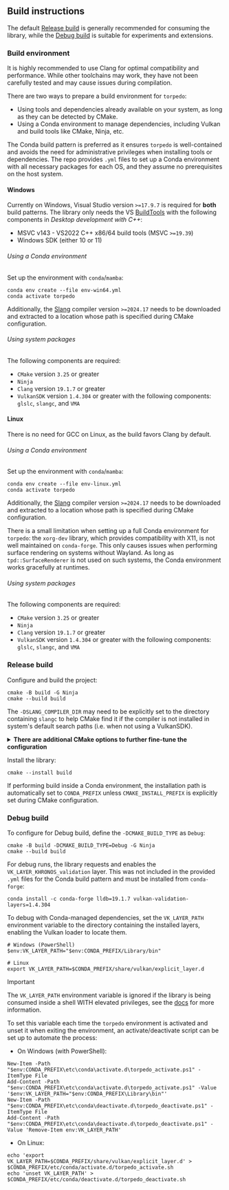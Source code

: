 ## Build instructions
The default [Release build](#release-build) is generally recommended for consuming the library, while the [Debug build](#debug-build)
is suitable for experiments and extensions.

### Build environment
It is highly recommended to use Clang for optimal compatibility and performance. While other toolchains may work, 
they have not been carefully tested and may cause issues during compilation.

There are two ways to prepare a build environment for `torpedo`:
- Using tools and dependencies already available on your system, as long as they can be detected by CMake.
- Using a Conda environment to manage dependencies, including Vulkan and build tools like CMake, Ninja, etc.

The Conda build pattern is preferred as it ensures `torpedo` is well-contained and avoids the need for administrative 
privileges when installing tools or dependencies. The repo provides `.yml` files to set up a Conda environment with
all necessary packages for each OS, and they assume no prerequisites on the host system.

#### Windows
Currently on Windows, Visual Studio version `>=17.9.7` is required for **both** build patterns. The library only needs 
the VS [BuildTools](https://visualstudio.microsoft.com/downloads/#build-tools-for-visual-studio-2022) with the following components in *Desktop development with C++*:
- MSVC v143 - VS2022 C++ x86/64 build tools (MSVC `>=19.39`)
- Windows SDK (either 10 or 11)

###### Using a Conda environment
Set up the environment with `conda`/`mamba`:
```shell
conda env create --file env-win64.yml
conda activate torpedo
```

Additionally, the [Slang](https://github.com/shader-slang/slang/tree/v2024.17) compiler version `>=2024.17` needs to be 
downloaded and extracted to a location whose path is specified during CMake configuration.

###### Using system packages
The following components are required:
- `CMake` version `3.25` or greater
- `Ninja`
- `Clang` version `19.1.7` or greater
- `VulkanSDK` version `1.4.304` or greater with the following components: `glslc`, `slangc`, and `VMA`

#### Linux
There is no need for GCC on Linux, as the build favors Clang by default.

###### Using a Conda environment
Set up the environment with `conda`/`mamba`:
```shell
conda env create --file env-linux.yml
conda activate torpedo
```

Additionally, the [Slang](https://github.com/shader-slang/slang/tree/v2024.17) compiler version `>=2024.17` needs to be
downloaded and extracted to a location whose path is specified during CMake configuration.

There is a small limitation when setting up a full Conda environment for `torpedo`: the `xorg-dev` library, which
provides compatibility with X11, is not well maintained on `conda-forge`. This only causes issues when performing
surface rendering on systems without Wayland. As long as `tpd::SurfaceRenderer` is not used on such systems, the 
Conda environment works gracefully at runtimes.

###### Using system packages
The following components are required:
- `CMake` version `3.25` or greater
- `Ninja`
- `Clang` version `19.1.7` or greater
- `VulkanSDK` version `1.4.304` or greater with the following components: `glslc`, `slangc`, and `VMA`

### Release build
Configure and build the project:
```shell
cmake -B build -G Ninja
cmake --build build
```

The `-DSLANG_COMPILER_DIR` may need to be explicitly set to the directory containing `slangc` to help CMake find it 
if the compiler is not installed in system's default search paths (i.e. when not using a VulkanSDK).

<details>
<summary><span style="font-weight: bold;">There are additional CMake options to further fine-tune the configuration</span></summary>

- `-DTORPEDO_BUILD_DEMO` (`BOOL`): build demo targets, enabled automatically for Debug build if not explicitly set on 
the CLI. For other builds, the default option is `OFF` unless explicitly set otherwise on the CLI.
- `-DSLANG_COMPILER_DIR` (`PATH`): path to the directory containing the `slangc` compiler. This option is necessary when
building `torpedo` within the Conda environment if the compiler is not installed in default search paths. 
- `-DCMAKE_INSTALL_PREFIX` (`PATH`): automatically set to `CONDA_PREFIX` if the variable is defined and the option is not 
explicitly set on the CLI. Note that `CONDA_PREFIX` is automatically defined when a `conda`/`mamba` environment activated.

</details>

Install the library:
```shell
cmake --install build
```
If performing build inside a Conda environment, the installation path is automatically set to `CONDA_PREFIX` unless
`CMAKE_INSTALL_PREFIX` is explicitly set during CMake configuration.

### Debug build
To configure for Debug build, define the `-DCMAKE_BUILD_TYPE` as `Debug`:
```shell
cmake -B build -DCMAKE_BUILD_TYPE=Debug -G Ninja
cmake --build build
```

For debug runs, the library requests and enables the `VK_LAYER_KHRONOS_validation` layer. This was not included in the 
provided `.yml` files for the Conda build pattern and must be installed from `conda-forge`:
```shell
conda install -c conda-forge lldb=19.1.7 vulkan-validation-layers=1.4.304
```

To debug with Conda-managed dependencies, set the `VK_LAYER_PATH` environment variable to the directory containing the 
installed layers, enabling the Vulkan loader to locate them.
```shell
# Windows (PowerShell)
$env:VK_LAYER_PATH="$env:CONDA_PREFIX/Library/bin"

# Linux
export VK_LAYER_PATH=$CONDA_PREFIX/share/vulkan/explicit_layer.d
```

> [!IMPORTANT]
> The `VK_LAYER_PATH` environment variable is ignored if the library is being consumed inside a shell WITH elevated privileges, 
> see the [docs](https://github.com/KhronosGroup/Vulkan-Loader/blob/main/docs/LoaderLayerInterface.md) for more information.

To set this variable each time the `torpedo` environment is activated and unset it when exiting the environment, 
an activate/deactivate script can be set up to automate the process:
- On Windows (with PowerShell):
```shell
New-Item -Path "$env:CONDA_PREFIX\etc\conda\activate.d\torpedo_activate.ps1" -ItemType File
Add-Content -Path "$env:CONDA_PREFIX\etc\conda\activate.d\torpedo_activate.ps1" -Value '$env:VK_LAYER_PATH="$env:CONDA_PREFIX\Library\bin"'
New-Item -Path "$env:CONDA_PREFIX\etc\conda\deactivate.d\torpedo_deactivate.ps1" -ItemType File
Add-Content -Path "$env:CONDA_PREFIX\etc\conda\deactivate.d\torpedo_deactivate.ps1" -Value 'Remove-Item env:VK_LAYER_PATH'
```

- On Linux:
```shell
echo 'export VK_LAYER_PATH=$CONDA_PREFIX/share/vulkan/explicit_layer.d' > $CONDA_PREFIX/etc/conda/activate.d/torpedo_activate.sh
echo 'unset VK_LAYER_PATH' > $CONDA_PREFIX/etc/conda/deactivate.d/torpedo_deactivate.sh
```
